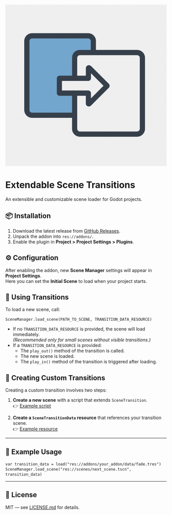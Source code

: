 ![Extendable Scene Transitions Icon](https://raw.githubusercontent.com/bjorvack/godot-extendable-scene-transitions/refs/heads/main/icon.png)

# Extendable Scene Transitions
An extensible and customizable scene loader for Godot projects.

## 📦 Installation
1. Download the latest release from [GitHub Releases](https://github.com/bjorvack/godot-extendable-scene-transitions/releases/latest).
2. Unpack the addon into `res://addons/`.
3. Enable the plugin in **Project > Project Settings > Plugins**.

## ⚙️ Configuration
After enabling the addon, new **Scene Manager** settings will appear in **Project Settings**.  
Here you can set the **Initial Scene** to load when your project starts.

## 🚀 Using Transitions
To load a new scene, call:

```gdscript
SceneManager.load_scene(PATH_TO_SCENE, TRANSITION_DATA_RESOURCE)
```

- If no `TRANSITION_DATA_RESOURCE` is provided, the scene will load immediately.  
  _(Recommended only for small scenes without visible transitions.)_
- If a `TRANSITION_DATA_RESOURCE` is provided:
  - The `play_out()` method of the transition is called.
  - The new scene is loaded.
  - The `play_in()` method of the transition is triggered after loading.

## 🎨 Creating Custom Transitions
Creating a custom transition involves two steps:

1. **Create a new scene** with a script that extends `SceneTransition`.  
   👉 [Example script](https://github.com/bjorvack/godot-extendable-scene-transitions/blob/main/scripts/fade_screen_transition.gd)

2. **Create a `SceneTransitionData` resource** that references your transition scene.  
   👉 [Example resource](https://github.com/bjorvack/godot-extendable-scene-transitions/blob/main/data/fade.tres)

---

## 📖 Example Usage

```gdscript
var transition_data = load("res://addons/your_addon/data/fade.tres")
SceneManager.load_scene("res://scenes/next_scene.tscn", transition_data)
```

---

## 📄 License
MIT — see [LICENSE.md](https://raw.githubusercontent.com/bjorvack/godot-extendable-scene-transitions/refs/heads/main/LICENSE.md) for details.

